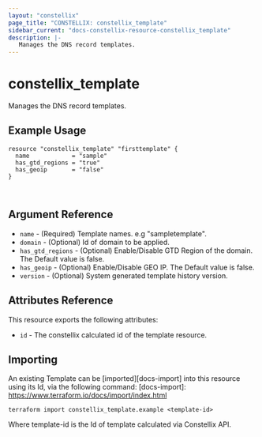 ```yaml
---
layout: "constellix"
page_title: "CONSTELLIX: constellix_template"
sidebar_current: "docs-constellix-resource-constellix_template"
description: |-
   Manages the DNS record templates.
---
```


# constellix_template
  Manages the DNS record templates.

## Example Usage ##

```hcl
resource "constellix_template" "firsttemplate" {
  name            = "sample"
  has_gtd_regions = "true"
  has_geoip       = "false"
}



```

## Argument Reference ##
* `name` - (Required) Template names. e.g "sampletemplate".
* `domain` - (Optional) Id of domain to be applied.
* `has_gtd_regions` - (Optional) Enable/Disable GTD Region of the domain. The Default value is false.
* `has_geoip` - (Optional) Enable/Disable GEO IP. The Default value is false.
* `version` - (Optional) System generated template history version.

## Attributes Reference
This resource exports the following attributes:
* `id` - The constellix calculated id of the template resource.

## Importing ##

An existing Template can be [imported][docs-import] into this resource using its Id, via the following command:
[docs-import]: https://www.terraform.io/docs/import/index.html


```
terraform import constellix_template.example <template-id>
```

Where template-id is the Id of template calculated via Constellix API.